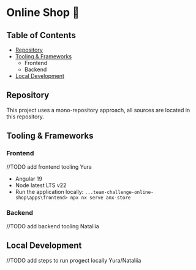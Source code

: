# Online Shop 🛒

## Table of Contents

- [Repository](#repository)
- [Tooling & Frameworks](#tooling--frameworks)
  - Frontend
  - Backend
- [Local Development](#local-development)

## Repository

This project uses a mono-repository approach, all sources are located in this
repository.

## Tooling & Frameworks

### Frontend
//TODO add frontend tooling Yura
- Angular 19
- Node latest LTS v22
- Run the application locally: `...team-challenge-online-shop\apps\frontend> npx nx serve anx-store`

### Backend

//TODO add backend tooling Nataliia

## Local Development
//TODO add steps to run progect locally Yura/Nataliia
